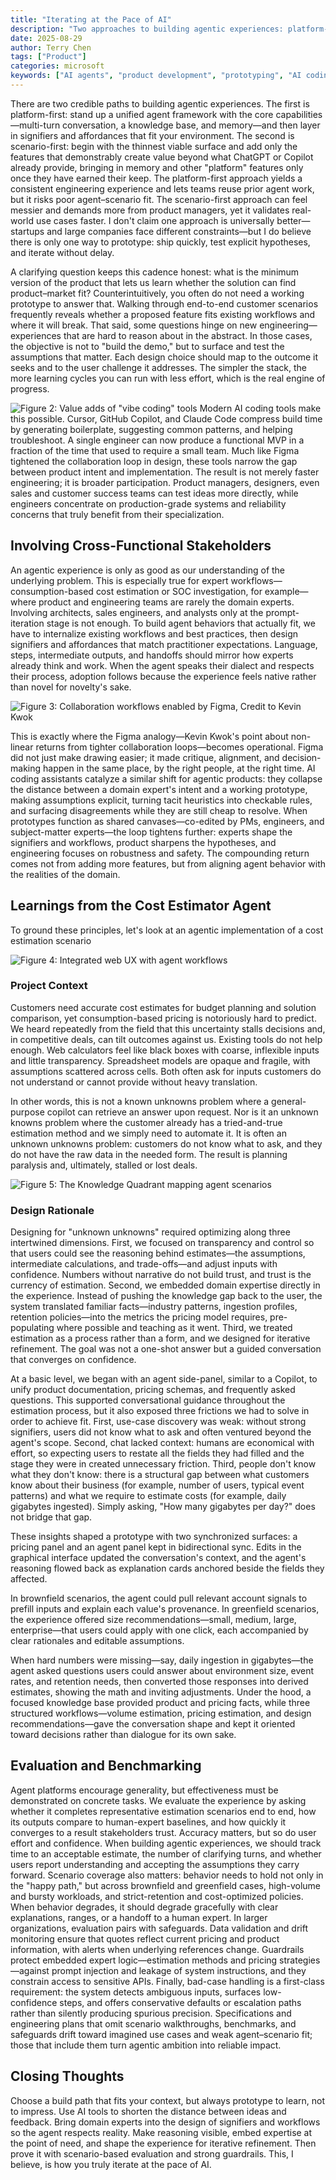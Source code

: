 ```yaml
---
title: "Iterating at the Pace of AI"
description: "Two approaches to building agentic experiences: platform-first vs scenario-first. How AI coding tools enable faster prototyping and cross-functional collaboration for agent product development."
date: 2025-08-29
author: Terry Chen
tags: ["Product"]
categories: microsoft
keywords: ["AI agents", "product development", "prototyping", "AI coding tools", "agent frameworks", "product-market fit", "cross-functional collaboration", "scenario design"]
---
```


There are two credible paths to building agentic experiences. The first is platform-first: stand up a unified agent framework with the core capabilities—multi-turn conversation, a knowledge base, and memory—and then layer in signifiers and affordances that fit your environment. The second is scenario-first: begin with the thinnest viable surface and add only the features that demonstrably create value beyond what ChatGPT or Copilot already provide, bringing in memory and other "platform" features only once they have earned their keep. The platform-first approach yields a consistent engineering experience and lets teams reuse prior agent work, but it risks poor agent–scenario fit. The scenario-first approach can feel messier and demands more from product managers, yet it validates real-world use cases faster. I don't claim one approach is universally better—startups and large companies face different constraints—but I do believe there is only one way to prototype: ship quickly, test explicit hypotheses, and iterate without delay.

A clarifying question keeps this cadence honest: what is the minimum version of the product that lets us learn whether the solution can find product–market fit? Counterintuitively, you often do not need a working prototype to answer that. Walking through end-to-end customer scenarios frequently reveals whether a proposed feature fits existing workflows and where it will break. That said, some questions hinge on new engineering—experiences that are hard to reason about in the abstract. In those cases, the objective is not to "build the demo," but to surface and test the assumptions that matter. Each design choice should map to the outcome it seeks and to the user challenge it addresses. The simpler the stack, the more learning cycles you can run with less effort, which is the real engine of progress.


![Figure 2: Value adds of "vibe coding" tools](/images/posts/agent_prototyping/figure2.png)
Modern AI coding tools make this possible. Cursor, GitHub Copilot, and Claude Code compress build time by generating boilerplate, suggesting common patterns, and helping troubleshoot. A single engineer can now produce a functional MVP in a fraction of the time that used to require a small team. Much like Figma tightened the collaboration loop in design, these tools narrow the gap between product intent and implementation. The result is not merely faster engineering; it is broader participation. Product managers, designers, even sales and customer success teams can test ideas more directly, while engineers concentrate on production-grade systems and reliability concerns that truly benefit from their specialization.
## Involving Cross-Functional Stakeholders
An agentic experience is only as good as our understanding of the underlying problem. This is especially true for expert workflows—consumption-based cost estimation or SOC investigation, for example—where product and engineering teams are rarely the domain experts. Involving architects, sales engineers, and analysts only at the prompt-iteration stage is not enough. To build agent behaviors that actually fit, we have to internalize existing workflows and best practices, then design signifiers and affordances that match practitioner expectations. Language, steps, intermediate outputs, and handoffs should mirror how experts already think and work. When the agent speaks their dialect and respects their process, adoption follows because the experience feels native rather than novel for novelty's sake.

![Figure 3: Collaboration workflows enabled by Figma, Credit to Kevin Kwok](/images/posts/agent_prototyping/figure3.png)

This is exactly where the Figma analogy—Kevin Kwok's point about non-linear returns from tighter collaboration loops—becomes operational. Figma did not just make drawing easier; it made critique, alignment, and decision-making happen in the same place, by the right people, at the right time. AI coding assistants catalyze a similar shift for agentic products: they collapse the distance between a domain expert's intent and a working prototype, making assumptions explicit, turning tacit heuristics into checkable rules, and surfacing disagreements while they are still cheap to resolve. When prototypes function as shared canvases—co-edited by PMs, engineers, and subject-matter experts—the loop tightens further: experts shape the signifiers and workflows, product sharpens the hypotheses, and engineering focuses on robustness and safety. The compounding return comes not from adding more features, but from aligning agent behavior with the realities of the domain.

## Learnings from the Cost Estimator Agent
To ground these principles, let's look at an agentic implementation of a cost estimation scenario

![Figure 4: Integrated web UX with agent workflows](/images/posts/agent_prototyping/figure4.png)
### Project Context
Customers need accurate cost estimates for budget planning and solution comparison, yet consumption-based pricing is notoriously hard to predict. We heard repeatedly from the field that this uncertainty stalls decisions and, in competitive deals, can tilt outcomes against us. Existing tools do not help enough. Web calculators feel like black boxes with coarse, inflexible inputs and little transparency. Spreadsheet models are opaque and fragile, with assumptions scattered across cells. Both often ask for inputs customers do not understand or cannot provide without heavy translation. 

In other words, this is not a known unknowns problem where a general-purpose copilot can retrieve an answer upon request. Nor is it an unknown knowns problem where the customer already has a tried-and-true estimation method and we simply need to automate it. It is often an unknown unknowns problem: customers do not know what to ask, and they do not have the raw data in the needed form. The result is planning paralysis and, ultimately, stalled or lost deals.


![Figure 5: The Knowledge Quadrant mapping agent scenarios](/images/posts/agent_prototyping/figure5.png)

### Design Rationale
Designing for "unknown unknowns" required optimizing along three intertwined dimensions. First, we focused on transparency and control so that users could see the reasoning behind estimates—the assumptions, intermediate calculations, and trade-offs—and adjust inputs with confidence. Numbers without narrative do not build trust, and trust is the currency of estimation. Second, we embedded domain expertise directly in the experience. Instead of pushing the knowledge gap back to the user, the system translated familiar facts—industry patterns, ingestion profiles, retention policies—into the metrics the pricing model requires, pre-populating where possible and teaching as it went. Third, we treated estimation as a process rather than a form, and we designed for iterative refinement. The goal was not a one-shot answer but a guided conversation that converges on confidence.

At a basic level, we began with an agent side-panel, similar to a Copilot, to unify product documentation, pricing schemas, and frequently asked questions. This supported conversational guidance throughout the estimation process, but it also exposed three frictions we had to solve in order to achieve fit. First, use-case discovery was weak: without strong signifiers, users did not know what to ask and often ventured beyond the agent's scope. Second, chat lacked context: humans are economical with effort, so expecting users to restate all the fields they had filled and the stage they were in created unnecessary friction. Third, people don't know what they don't know: there is a structural gap between what customers know about their business (for example, number of users, typical event patterns) and what we require to estimate costs (for example, daily gigabytes ingested). Simply asking, "How many gigabytes per day?" does not bridge that gap.

These insights shaped a prototype with two synchronized surfaces: a pricing panel and an agent panel kept in bidirectional sync. Edits in the graphical interface updated the conversation's context, and the agent's reasoning flowed back as explanation cards anchored beside the fields they affected.

In brownfield scenarios, the agent could pull relevant account signals to prefill inputs and explain each value's provenance. In greenfield scenarios, the experience offered size recommendations—small, medium, large, enterprise—that users could apply with one click, each accompanied by clear rationales and editable assumptions. 

When hard numbers were missing—say, daily ingestion in gigabytes—the agent asked questions users could answer about environment size, event rates, and retention needs, then converted those responses into derived estimates, showing the math and inviting adjustments. Under the hood, a focused knowledge base provided product and pricing facts, while three structured workflows—volume estimation, pricing estimation, and design recommendations—gave the conversation shape and kept it oriented toward decisions rather than dialogue for its own sake.

## Evaluation and Benchmarking
Agent platforms encourage generality, but effectiveness must be demonstrated on concrete tasks. We evaluate the experience by asking whether it completes representative estimation scenarios end to end, how its outputs compare to human-expert baselines, and how quickly it converges to a result stakeholders trust. Accuracy matters, but so do user effort and confidence. When building agentic experiences, we should track time to an acceptable estimate, the number of clarifying turns, and whether users report understanding and accepting the assumptions they carry forward. Scenario coverage also matters: behavior needs to hold not only in the "happy path," but across brownfield and greenfield cases, high-volume and bursty workloads, and strict-retention and cost-optimized policies. When behavior degrades, it should degrade gracefully with clear explanations, ranges, or a handoff to a human expert.
In larger organizations, evaluation pairs with safeguards. Data validation and drift monitoring ensure that quotes reflect current pricing and product information, with alerts when underlying references change. Guardrails protect embedded expert logic—estimation methods and pricing strategies—against prompt injection and leakage of system instructions, and they constrain access to sensitive APIs. Finally, bad-case handling is a first-class requirement: the system detects ambiguous inputs, surfaces low-confidence steps, and offers conservative defaults or escalation paths rather than silently producing spurious precision. Specifications and engineering plans that omit scenario walkthroughs, benchmarks, and safeguards drift toward imagined use cases and weak agent–scenario fit; those that include them turn agentic ambition into reliable impact.

## Closing Thoughts
Choose a build path that fits your context, but always prototype to learn, not to impress. Use AI tools to shorten the distance between ideas and feedback. Bring domain experts into the design of signifiers and workflows so the agent respects reality. Make reasoning visible, embed expertise at the point of need, and shape the experience for iterative refinement. Then prove it with scenario-based evaluation and strong guardrails. This, I believe, is how you truly iterate at the pace of AI.